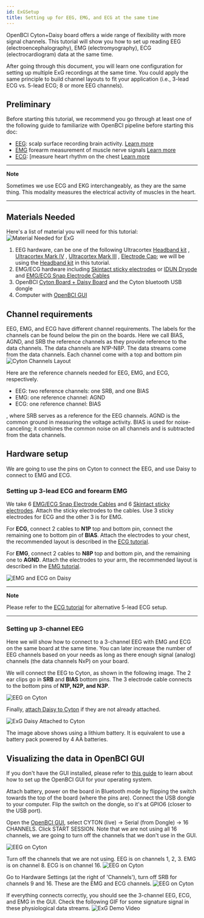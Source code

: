 ```yaml
---
id: ExGSetup
title: Setting up for EEG, EMG, and ECG at the same time
---
```


OpenBCI Cyton+Daisy board offers a wide range of flexibility with more signal channels. 
This tutorial will show you how to set up reading EEG (electroencephalography), EMG (electromyography), 
ECG (electrocardiogram) data at the same time.

After going through this document, you will learn one configuration for setting up multiple ExG recordings
at the same time. You could apply the same principle to build channel layouts to fit your application (i.e., 
3-lead ECG vs. 5-lead ECG; 8 or more EEG channels).

## Preliminary
Before starting this tutorial, we recommend you go through at least one of the following guide to familiarize with OpenBCI 
pipeline before starting this doc:
* [EEG](01-EEG-Setup.md): scalp surface recording brain activity. [Learn more](https://en.wikipedia.org/wiki/Electroencephalography)  
* [EMG](01-EMG-Setup.md) forearm measurement of muscle nerve signals [Learn more](https://en.wikipedia.org/wiki/Electromyography)
* [ECG](01-ECG-Setup.md): [measure heart rhythm on the chest [Learn more](https://en.wikipedia.org/wiki/Electrocardiography)

---
**Note**

Sometimes we use ECG and EKG interchangeably, as they are the same thing. This modality measures the electrical activity of muscles in the heart.

---

## Materials Needed
Here's a list of material you will need for this tutorial:
![Material Needed for ExG](../../assets/GettingStartedImages/ExG_material_needed.jpg)
1. EEG hardware, can be one of the following Ultracortex
[Headband kit](../../04AddOns/01-Headwear/03-Headband_Tutorial.md)
, [Ultracortex Mark IV](../../04AddOns/01-Headwear/01-Ultracortex-Mark-IV.md)
, [Ultracortex Mark III](../../04AddOns/01-Headwear/02-Ultracortex-Mark-III-Nova-Revised.md)
, [Electrode Cap](../../04AddOns/01-Headwear/04-Electrode_Cap_Tutorial.md); we will be using
   the [Headband kit](../../04AddOns/01-Headwear/03-Headband_Tutorial.md) in this tutorial.
2. EMG/ECG hardware including [Skintact sticky electrodes](https://shop.openbci.com/collections/frontpage/products/skintact-f301-pediatric-foam-solid-gel-electrodes-30-pack?variant=29467659395) or [IDUN Dryode](https://shop.openbci.com/collections/frontpage/products/idun-dryode-kit)
and [EMG/ECG Snap Electrode Cables](https://shop.openbci.com/collections/frontpage/products/emg-ecg-snap-electrode-cables?variant=32372786958)
3. OpenBCI [Cyton Board + Daisy Board](https://shop.openbci.com/collections/frontpage/products/cyton-daisy-biosensing-boards-16-channel?variant=38959256526)
   and the Cyton bluetooth USB dongle
4. Computer with [OpenBCI GUI](../../06Software/01-OpenBCISoftware/01-OpenBCI_GUI.md)


## Channel requirements

EEG, EMG, and ECG have different channel requirements. The labels for the channels can be found below the pin on the boards.
Here we call BIAS, AGND, and SRB the reference channels as they provide reference to the data channels. The data channels are
N1P-N8P. The data streams come from the data channels. Each channel come with a top and bottom pin
![Cyton Channels Layout](../../assets/GettingStartedImages/Cyton_channels_layouts.jpg)

Here are the reference channels needed for EEG, EMG, and ECG, respectively.
* EEG: two reference channels: one SRB, and one BIAS
* EMG: one reference channel: AGND
* ECG: one reference channel: BIAS

, where SRB serves as a reference for the EEG channels. AGND is the common ground in measuring the
voltage activity. BIAS is used for noise-canceling; it combines the common noise on all channels and is subtracted from
 the data channels.

## Hardware setup
We are going to use the pins on Cyton to connect the EEG, and use Daisy to connect
to EMG and ECG.

### Setting up 3-lead ECG and forearm EMG
We take 6 [EMG/ECG Snap Electrode Cables](https://shop.openbci.com/collections/frontpage/products/emg-ecg-snap-electrode-cables?variant=32372786958) and 6
[Skintact sticky electrodes](https://shop.openbci.com/collections/frontpage/products/skintact-f301-pediatric-foam-solid-gel-electrodes-30-pack?variant=29467659395). Attach the 
sticky electrodes to the cables. Use 3 sticky electrodes for ECG and the other 3 is for EMG.

For **ECG**, connect 2 cables to **N1P** top and bottom pin, connect the remaining one to bottom pin of **BIAS**.
Attach the electrodes to your chest, the recommended layout is described in the [ECG tutorial](../../01GettingStarted/02-Biosensing-Setups/02-ECG-Setup.md).

For **EMG**, connect 2 cables to **N8P** top and bottom pin, and the remaining one to **AGND**.
Attach the electrodes to your arm, the recommended layout is described in the [EMG tutorial](../../01GettingStarted/02-Biosensing-Setups/02-EMG-Setup.md).


![EMG and ECG on Daisy](../../assets/GettingStartedImages/ExG_daisy_EMG_ECG.jpg)

---
**Note**

Please refer to the [ECG tutorial](../../01GettingStarted/02-Biosensing-Setups/02-ECG-Setup.md) for alternative 5-lead ECG setup.

---

### Setting up 3-channel EEG
Here we will show how to connect to a 3-channel EEG with EMG and ECG on the same board at the same time. 
You can later increase the number of EEG channels based on your needs as long as there enough signal (analog)
channels (the data channels NxP) on your board.

We will connect the EEG to Cyton, as shown in the following image. The 2 ear clips go in **SRB** and **BIAS** bottom pins. The
3 electrode cable connects to the bottom pins of **N1P, N2P, and N3P**.

![EEG on Cyton](../../assets/GettingStartedImages/ExG_cyton_eeg.jpg)


Finally, [attach Daisy to Cyton](https://shop.openbci.com/collections/frontpage/products/cyton-daisy-biosensing-boards-16-channel?variant=38959256526)
if they are not already attached.

![ExG Daisy Attached to Cyton](../../assets/GettingStartedImages/ExG_attach.png)

The image above shows using a lithium battery. It is equivalent to use a battery pack powered by
4 AA batteries.

## Visualizing the data in OpenBCI GUI
If you don't have the GUI installed, please refer to [this guide](https://docs.openbci.com/docs/06Software/01-OpenBCISoftware/GUIDocs) to learn
about how to set up the OpenBCI GUI for your operating system.

Attach battery, power on the board in Bluetooth mode by flipping the switch towards the top of the board (where the
pins are). Connect the USB dongle to your computer. Flip the switch on the dongle, so it's at GPIO6 (closer to the USB port).

Open the [OpenBCI GUI](https://docs.openbci.com/docs/06Software/01-OpenBCISoftware/GUIDocs), select CYTON (live) ->
Serial (from Dongle) -> 16 CHANNELS. Click START SESSION. Note that we are not using all 16 channels, we are going to turn
off the channels that we don't use in the GUI.

![EEG on Cyton](../../assets/GettingStartedImages/ExG_GUI_0.png)

Turn off the channels that we are not using. EEG is on channels 1, 2, 3. EMG is on channel 8.
ECG is on channel 16.
![EEG on Cyton](../../assets/GettingStartedImages/ExG_GUI_1.png)

Go to Hardware Settings (at the right of 'Channels'), turn off SRB for channels 9 and 16. These are the EMG and 
ECG channels.
![EEG on Cyton](../../assets/GettingStartedImages/ExG_GUI_2.png)


If everything connects correctly, you should see the 3-channel EEG, ECG, and EMG in the GUI. Check
the following GIF for some signature signal in these physiological data streams.
![ExG Demo Video](../../assets/GettingStartedImages/ExG_tutorial.gif)
